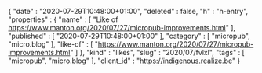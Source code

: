 {
  "date" : "2020-07-29T10:48:00+01:00",
  "deleted" : false,
  "h" : "h-entry",
  "properties" : {
    "name" : [ "Like of https://www.manton.org/2020/07/27/micropub-improvements.html" ],
    "published" : [ "2020-07-29T10:48:00+01:00" ],
    "category" : [ "micropub", "micro.blog" ],
    "like-of" : [ "https://www.manton.org/2020/07/27/micropub-improvements.html" ]
  },
  "kind" : "likes",
  "slug" : "2020/07/fvlxl",
  "tags" : [ "micropub", "micro.blog" ],
  "client_id" : "https://indigenous.realize.be"
}
